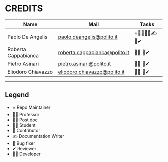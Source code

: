 # CREDITS

| Name                | Mail                                                                   | Tasks         |
|---------------------|------------------------------------------------------------------------|---------------|
| Paolo De Angelis    | [paolo.deangelis@polito.it](mailto:paolo.deangelis@polito.it)          | ⭐🧑‍🔬👩‍💻✍🐛✔   |
| Roberta Cappabianca | [roberta.cappabianca@polito.it](mailto:roberta.cappabianca@polito.it)  | 👨‍🎓 🐛✔       |
| Pietro Asinari      | [pietro.asinari@polito.it](mailto:pietro.asinari@polito.it)            | 👨‍🏫 🐛✔       |
| Eliodoro Chiavazzo  | [eliodoro.chiavazzo@polito.it](mailto:eliodoro.chiavazzo@polito.it)    | 👨‍🏫 🐛✔       |

---

## Legend

* ⭐ Repo Maintainer
* 👨‍🏫 Professor
* 🧑‍🔬 Post doc
* 👨‍🎓 Student
* 🤝 Contributor
* ✍ Documentation Writer
* 🐛 Bug fixer
* ✔ Reviewer
* 👩‍💻 Developer
